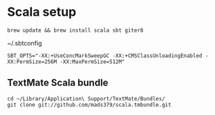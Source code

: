 # Scala setup

    brew update && brew install scala sbt giter8

~/.sbtconfig

    SBT_OPTS="-XX:+UseConcMarkSweepGC -XX:+CMSClassUnloadingEnabled -XX:PermSize=256M -XX:MaxPermSize=512M"

## TextMate Scala bundle

    cd ~/Library/Application\ Support/TextMate/Bundles/
    git clone git://github.com/mads379/scala.tmbundle.git
